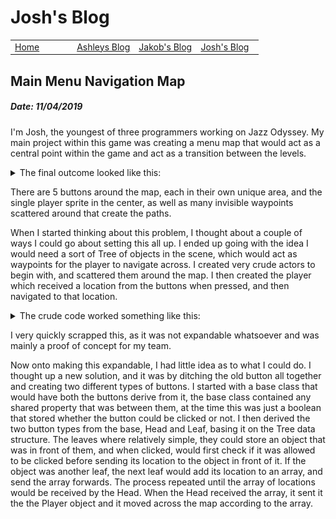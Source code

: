 # Josh's Blog
 
 <!-- Nav -->
<table style="border:0px none;" width="100%">
	<tr>
		<td width="25%"> <a href="index.html"> Home </a> </td>
		<td width="25%"> <a href="amsBlog.html">Ashleys Blog</a> </td>
		<td width="25%"> <a href="jakobBlog.html">Jakob's Blog</a> </td>
		<td width="25%"> <a href="joshBlog.html">Josh's Blog</a> </td>
	</tr>
</table>

<!-- Main Content -->

## Main Menu Navigation Map
##### Date: 11/04/2019

I'm Josh, the youngest of three programmers working on Jazz Odyssey. My main project within this game was creating a menu map that would act as a central point within the game and act as a transition between the levels.

<details><summary> The final outcome looked like this: </summary>
<p> <img src="./Images/Jonch/map.PNG"> </p> </details>

There are 5 buttons around the map, each in their own unique area, and the single player sprite in the center, as well as many invisible waypoints scattered around that create the paths.

When I started thinking about this problem, I thought about a couple of ways I could go about setting this all up. I ended up going with the idea I would need a sort of Tree of objects in the scene, which would act as waypoints for the player to navigate across.
I created very crude actors to begin with, and scattered them around the map. I then created the player which received a location from the buttons when pressed, and then navigated to that location.
<details><summary>The crude code worked something like this:</summary>
<p>

```
// BUTTON // 
when button clicked:
	get location of self,
	send location to player object.
	
	
// PLAYER OBJECT //
loop forever:
	wait until a location is received WHEN I'm not busy,
	set self to busy,
	travel to location that was received,
	set self to NOT busy,
```

</p></details>

I very quickly scrapped this, as it was not expandable whatsoever and was mainly a proof of concept for my team.

Now onto making this expandable, I had little idea as to what I could do.
I thought up a new solution, and it was by ditching the old button all together and creating two different types of buttons. I started with a base class that would have both the buttons derive from it, the base class contained any shared property that was between them, at the time this was just a boolean that stored whether the button could be clicked or not.
I then derived the two button types from the base, Head and Leaf, basing it on the Tree data structure. The leaves where relatively simple, they could store an object that was in front of them, and when clicked, would first check if it was allowed to be clicked before sending its location to the object in front of it. If the object was another leaf, the next leaf would add its location to an array, and send the array forwards. The process repeated until the array of locations would be received by the Head.
When the Head received the array, it sent it the the Player object and it moved across the map according to the array.
 












